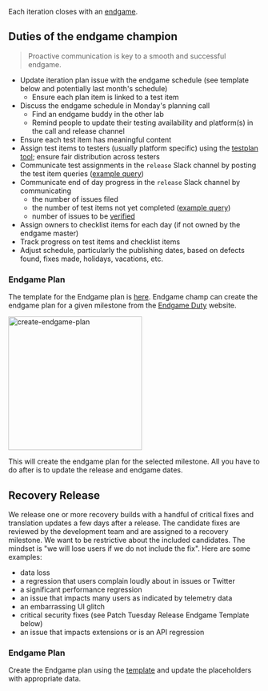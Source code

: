 Each iteration closes with an [endgame](https://github.com/Microsoft/vscode/wiki/Development-Process#end-game).

## Duties of the endgame champion

> Proactive communication is key to a smooth and successful endgame.

- Update iteration plan issue with the endgame schedule (see template below and potentially last month's schedule)
  - Ensure each plan item is linked to a test item
- Discuss the endgame schedule in Monday's planning call
  - Find an endgame buddy in the other lab
  - Remind people to update their testing availability and platform(s) in the call and release channel
- Ensure each test item has meaningful content
- Assign test items to testers (usually platform specific) using the [testplan tool](https://vscode-tools.azurewebsites.net/); ensure fair distribution across testers
- Communicate test assignments in the `release` Slack channel by posting the test item queries ([example query](https://github.com/Microsoft/vscode/issues?q=label%3Atestplan-item+milestone%3A%22June+2016%22+is%3Aclosed))
- Communicate end of day progress in the `release` Slack channel by communicating
   - the number of issues filed
   - the number of test items not yet completed ([example query](https://github.com/Microsoft/vscode/issues?q=label%3Atestplan-item+milestone%3A%22June+2016%22+is%3Aclosed))
   - number of issues to be [verified](https://github.com/Microsoft/vscode/wiki/Issue-Tracking#verification)
- Assign owners to checklist items for each day (if not owned by the endgame master)
- Track progress on test items and checklist items
- Adjust schedule, particularly the publishing dates, based on defects found, fixes made, holidays, vacations, etc.

### Endgame Plan

The template for the Endgame plan is [here](https://insiders.vscode.dev/github/microsoft/vscode-internalbacklog/blob/main/templates/endgame-plan.md). Endgame champ can create the endgame plan for a given milestone from the [Endgame Duty](https://tools.code.visualstudio.com/duties/endgame) website. 

<img width="267" alt="create-endgame-plan" src="https://user-images.githubusercontent.com/10746682/234839464-15ddaf88-01c6-4536-951f-e4de49690571.png">

This will create the endgame plan for the selected milestone. All you have to do after is to update the release and endgame dates.

## Recovery Release

We release one or more recovery builds with a handful of critical fixes and translation updates a few days after a release. The candidate fixes are reviewed by the development team and are assigned to a recovery milestone. We want to be restrictive about the included candidates. The mindset is "we will lose users if we do not include the fix". Here are some examples:
- data loss
- a regression that users complain loudly about in issues or Twitter
- a significant performance regression
- an issue that impacts many users as indicated by telemetry data
- an embarrassing UI glitch
- critical security fixes (see Patch Tuesday Release Endgame Template below)
- an issue that impacts extensions or is an API regression

### Endgame Plan

Create the Endgame plan using the [template](https://insiders.vscode.dev/github/microsoft/vscode-internalbacklog/blob/main/templates/endgame-recovery-plan.md) and update the placeholders with appropriate data.